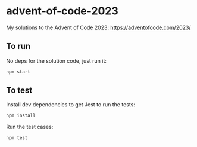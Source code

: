 # advent-of-code-2023

My solutions to the Advent of Code 2023: https://adventofcode.com/2023/

## To run
No deps for the solution code, just run it:
```bash
npm start
```

## To test
Install dev dependencies to get Jest to run the tests:
```bash
npm install
```

Run the test cases:
```bash
npm test
```